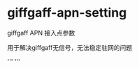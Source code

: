 # giffgaff-apn-setting

giffgaff APN 接入点参数

用于解决giffgaff无信号，无法稳定驻网的问题

'''
<apn carrier="giffgaff"
      mcc="234"
      mnc="10"
      apn="giffgaff.com"
      authtype="1"
      user="gg"
      password="p"
      protocol="IPV4V6"
      mvno_type="gid"
      mvno_match_data="508"
      type="default"
  />
  <apn carrier="giffgaff MMS"
      mcc="234"
      mnc="10"
      apn="giffgaff.com"
      mmsc="http://mmsc.mediamessaging.co.uk:8002"
      mvno_type="gid"
      mvno_match_data="508"
      type="mms"
  />
'''
